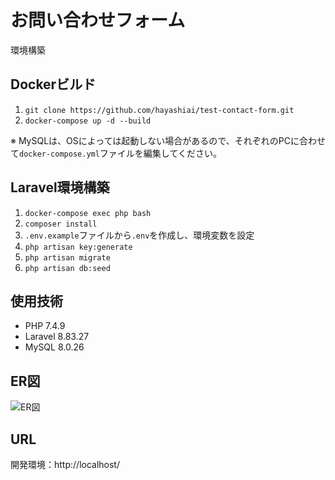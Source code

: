  # お問い合わせフォーム

 環境構築

 ## Dockerビルド
1. `git clone https://github.com/hayashiai/test-contact-form.git`
2. `docker-compose up -d --build`

※ MySQLは、OSによっては起動しない場合があるので、それぞれのPCに合わせて`docker-compose.yml`ファイルを編集してください。

## Laravel環境構築
1. `docker-compose exec php bash`
2. `composer install`
3. `.env.example`ファイルから`.env`を作成し、環境変数を設定
4. `php artisan key:generate`
5. `php artisan migrate`
6. `php artisan db:seed`

 ## 使用技術
- PHP 7.4.9
- Laravel 8.83.27
- MySQL 8.0.26

## ER図
![ER図](http://localhost:8000/images/er_diagram.png)


## URL
開発環境：http://localhost/
